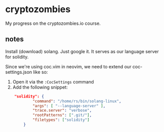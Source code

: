 # cryptozombies

My progress on the cryptozombies.io course.

## notes

Install (download) solang. Just google it. It serves as our language server for solidity.

Since we're using coc.vim in neovim, we need to extend our coc-settings.json like so:

1. Open it via the `:CocSettings` command
2. Add the following snippet:


```json
    "solidity": {
            "command": "/home/rs/bin/solang-linux",
            "args": [ "--language-server" ],
            "trace.server": "verbose",
            "rootPatterns": [".git/"],
            "filetypes": ["solidity"]
        }
```


